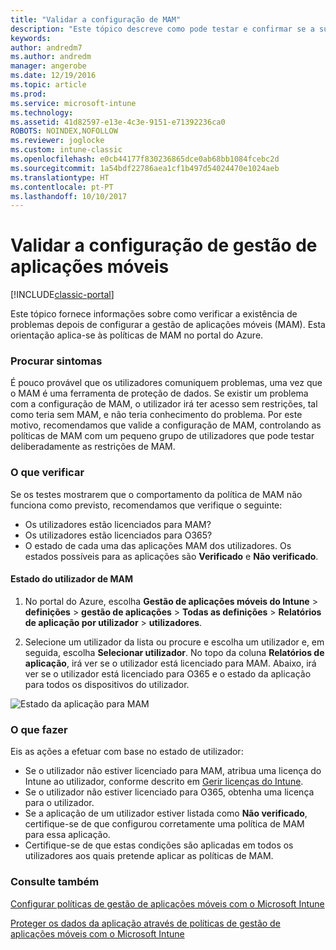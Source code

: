 ```yaml
---
title: "Validar a configuração de MAM"
description: "Este tópico descreve como pode testar e confirmar se a sua política de MAM está corretamente definida e a funcionar conforme esperado."
keywords: 
author: andredm7
ms.author: andredm
manager: angerobe
ms.date: 12/19/2016
ms.topic: article
ms.prod: 
ms.service: microsoft-intune
ms.technology: 
ms.assetid: 41d82597-e13e-4c3e-9151-e71392236ca0
ROBOTS: NOINDEX,NOFOLLOW
ms.reviewer: joglocke
ms.custom: intune-classic
ms.openlocfilehash: e0cb44177f830236865dce0ab68bb1084fcebc2d
ms.sourcegitcommit: 1a54bdf22786aea1cf1b497d54024470e1024aeb
ms.translationtype: HT
ms.contentlocale: pt-PT
ms.lasthandoff: 10/10/2017
---
```

# <a name="validating-your-mobile-application-management-setup"></a>Validar a configuração de gestão de aplicações móveis

[!INCLUDE[classic-portal](../includes/classic-portal.md)]

Este tópico fornece informações sobre como verificar a existência de problemas depois de configurar a gestão de aplicações móveis (MAM). Esta orientação aplica-se às políticas de MAM no portal do Azure.

### <a name="checking-for-symptoms"></a>Procurar sintomas
É pouco provável que os utilizadores comuniquem problemas, uma vez que o MAM é uma ferramenta de proteção de dados. Se existir um problema com a configuração de MAM, o utilizador irá ter acesso sem restrições, tal como teria sem MAM, e não teria conhecimento do problema. Por este motivo, recomendamos que valide a configuração de MAM, controlando as políticas de MAM com um pequeno grupo de utilizadores que pode testar deliberadamente as restrições de MAM.


### <a name="what-to-check"></a>O que verificar

Se os testes mostrarem que o comportamento da política de MAM não funciona como previsto, recomendamos que verifique o seguinte:

- Os utilizadores estão licenciados para MAM?
- Os utilizadores estão licenciados para O365?
- O estado de cada uma das aplicações MAM dos utilizadores. Os estados possíveis para as aplicações são **Verificado** e **Não verificado**.

#### <a name="user-mam-status"></a>Estado do utilizador de MAM
1. No portal do Azure, escolha **Gestão de aplicações móveis do Intune** > **definições** > **gestão de aplicações** > **Todas as definições** > **Relatórios de aplicação por utilizador** > **utilizadores**.

2. Selecione um utilizador da lista ou procure e escolha um utilizador e, em seguida, escolha **Selecionar utilizador**. No topo da coluna **Relatórios de aplicação**, irá ver se o utilizador está licenciado para MAM. Abaixo, irá ver se o utilizador está licenciado para O365 e o estado da aplicação para todos os dispositivos do utilizador.

![Estado da aplicação para MAM](..\media\ts-mam-user-apps.png)

### <a name="what-to-do"></a>O que fazer
Eis as ações a efetuar com base no estado de utilizador:

- Se o utilizador não estiver licenciado para MAM, atribua uma licença do Intune ao utilizador, conforme descrito em [Gerir licenças do Intune](/intune/setup-steps).
- Se o utilizador não estiver licenciado para O365, obtenha uma licença para o utilizador.
- Se a aplicação de um utilizador estiver listada como **Não verificado**, certifique-se de que configurou corretamente uma política de MAM para essa aplicação.
- Certifique-se de que estas condições são aplicadas em todos os utilizadores aos quais pretende aplicar as políticas de MAM.

### <a name="see-also"></a>Consulte também
[Configurar políticas de gestão de aplicações móveis com o Microsoft Intune](..\deploy-use\get-ready-to-configure-mobile-app-management-policies-with-microsoft-intune.md)

[Proteger os dados da aplicação através de políticas de gestão de aplicações móveis com o Microsoft Intune](..\deploy-use\protect-app-data-using-mobile-app-management-policies-with-microsoft-intune.md)
